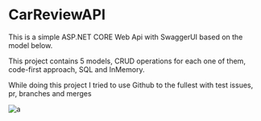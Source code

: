 # CarReviewAPI

This is a simple ASP.NET CORE Web Api with SwaggerUI based on the model below.

This project contains 5 models, CRUD operations for each one of them, code-first approach, SQL and InMemory.

While doing this project I tried to use Github to the fullest with test issues, pr, branches and merges

![a](https://github.com/3kutlu/CarReviewAPI/assets/67983129/9c27e71b-3906-4208-b1be-0f908480dc24)
